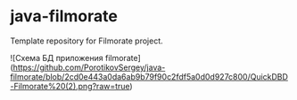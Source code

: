 # java-filmorate
Template repository for Filmorate project.

![Схема БД приложения filmorate] (https://github.com/PorotikovSergey/java-filmorate/blob/2cd0e443a0da6ab9b79f90c2fdf5a0d0d927c800/QuickDBD-Filmorate%20(2).png?raw=true)

